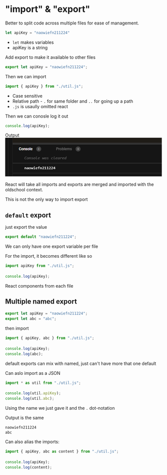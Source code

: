 # "import" & "export"

Better to split code across multiple files for ease of management.

```js
let apiKey = "naowiefn211224"
```
* `let` makes variables
* apiKey is a string

Add export to make it available to other files

```js
export let apiKey = "naowiefn211224";
```

Then we can import

```js
import { apiKey } from "./util.js";
```
* Case sensitive
* Relative path - `.` for same folder and `..` for going up a path
* `.js` is usaully omitted react

Then we can conosle log it out

```js
console.log(apiKey);
```

Output
![console image](https://github.com/HarrisonWelch/ReactTheCompleteGuide2023/blob/main/Screenshots/console.png)

React will take all imports and exports are merged and imported with the oldschool context.

This is not the only way to import export

## `default` export

just export the value

```js
export default "naowiefn211224";
```

We can only have one export variable per file

For the import, it becomes different like so

```js
import apiKey from "./util.js";

console.log(apiKey);
```

React components from each file


## Multiple named export

```js
export let apiKey = "naowiefn211224";
export let abc = "abc";
```

then import

```js
import { apiKey, abc } from "./util.js";

console.log(apiKey);
console.log(abc);
```

default exports can mix with named, just can't have more that one default

Can aslo import as a JSON

```js
import * as util from "./util.js";

console.log(util.apiKey);
console.log(util.abc);
```

Using the name we just gave it and the `.` dot-notation

Output is the same
```
naowiefn211224 
abc 
```

Can also alias the imports:
```js
import { apiKey, abc as content } from "./util.js";

console.log(apiKey);
console.log(content);
```
